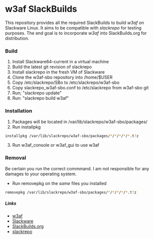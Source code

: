 # w3af SlackBuilds

This repository provides all the required SlackBuilds to build _w3af_ on
Slackware Linux.  It aims to be compatible with _slackrepo_ for testing
purposes.  The end goal is to incorporate _w3af_ into SlackBuilds.org
for distribution.

### Build

1.  Install Slackware64-current in a virtual machine
2.  Build the latest git revision of slackrepo
3.  Install slackrepo in the fresh VM of Slackware
4.  Clone the w3af-sbo repository into /home/$USER
5.  Copy /etc/slackrepo/SBo to /etc/slackrepo/w3af-sbo
6.  Copy slackrepo_w3af-sbo.conf to /etc/slackrepo from w3af-sbo git
7.  Run; "slackrepo update"
8.  Run: "slackrepo build w3af"

### Installation

1.  Packages will be located in /var/lib/slackrepo/w3af-sbo/packages/
2.  Run installpkg
``` bash
installpkg /var/lib/slackrepo/w3af-sbo/packages/*/*/*/*/*.t?z 
```

3.  Run w3af_console or w3af_gui to use w3af

### Removal

Be certain you run the correct commmand.  I am not responsible for any
damages to your operating system.

*  Run removepkg on the _same_ files you installed
``` bash
removepkg /var/lib/slackrepo/w3af-sbo/packages/*/*/*/*/*.t?z
```

##### Links
* [w3af](https://github.com/andresriancho/w3af)
* [Slackware](http://www.slackware.com/)
* [SlackBuilds.org](http://www.slackbuilds.org)
* [slackrepo](https://idlemoor.github.io/slackrepo/index.html)
